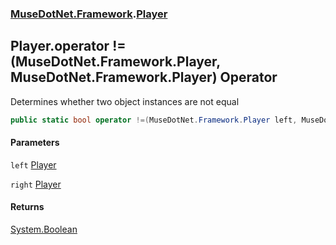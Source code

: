 ### [MuseDotNet.Framework](./MuseDotNet-Framework.md 'MuseDotNet.Framework').[Player](./Player.md 'MuseDotNet.Framework.Player')
## Player.operator !=(MuseDotNet.Framework.Player, MuseDotNet.Framework.Player) Operator
Determines whether two object instances are not equal  
```csharp
public static bool operator !=(MuseDotNet.Framework.Player left, MuseDotNet.Framework.Player right);
```
#### Parameters
<a name='MuseDotNet-Framework-Player-op_Inequality(MuseDotNet-Framework-Player_MuseDotNet-Framework-Player)-left'></a>
`left` [Player](./Player.md 'MuseDotNet.Framework.Player')  
  
<a name='MuseDotNet-Framework-Player-op_Inequality(MuseDotNet-Framework-Player_MuseDotNet-Framework-Player)-right'></a>
`right` [Player](./Player.md 'MuseDotNet.Framework.Player')  
  
#### Returns
[System.Boolean](https://docs.microsoft.com/en-us/dotnet/api/System.Boolean 'System.Boolean')  
